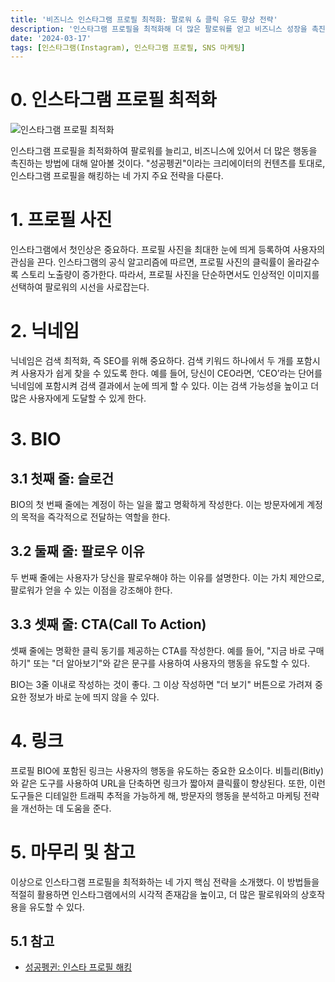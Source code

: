 ```yaml
---
title: '비즈니스 인스타그램 프로필 최적화: 팔로워 & 클릭 유도 향상 전략'
description: '인스타그램 프로필을 최적화해 더 많은 팔로워를 얻고 비즈니스 성장을 촉진하는 방법을 다룬다. 프로필 사진, 닉네임, BIO 설정, 그리고 링크 활용까지, 인스타그램 프로필을 효과적으로 설정하여 클릭률을 높이고, 더 많은 상호작용을 유도하는 구체적인 방법들을 소개한다. 마케팅 전략을 개선하고 온라인에서의 시각적 존재감을 강화하고자 하는 모든 인스타그램 사용자와 비즈니스 오너에게 유용한 가이드이다.'
date: '2024-03-17'
tags: [인스타그램(Instagram), 인스타그램 프로필, SNS 마케팅]
---
```


# 0. 인스타그램 프로필 최적화

![인스타그램 프로필 최적화](https://yoonminlee-blog-image.s3.ap-northeast-2.amazonaws.com/instagram-profile-optimization.png)

인스타그램 프로필을 최적화하여 팔로워를 늘리고, 비즈니스에 있어서 더 많은 행동을 촉진하는 방법에 대해 알아볼 것이다. "성공펭귄"이라는 크리에이터의 컨텐츠를 토대로, 인스타그램 프로필을 해킹하는 네 가지 주요 전략을 다룬다.

# 1. 프로필 사진

인스타그램에서 첫인상은 중요하다. 프로필 사진을 최대한 눈에 띄게 등록하여 사용자의 관심을 끈다. 인스타그램의 공식 알고리즘에 따르면, 프로필 사진의 클릭률이 올라갈수록 스토리 노출량이 증가한다. 따라서, 프로필 사진을 단순하면서도 인상적인 이미지를 선택하여 팔로워의 시선을 사로잡는다.

# 2. 닉네임

닉네임은 검색 최적화, 즉 SEO를 위해 중요하다. 검색 키워드 하나에서 두 개를 포함시켜 사용자가 쉽게 찾을 수 있도록 한다. 예를 들어, 당신이 CEO라면, ‘CEO’라는 단어를 닉네임에 포함시켜 검색 결과에서 눈에 띄게 할 수 있다. 이는 검색 가능성을 높이고 더 많은 사용자에게 도달할 수 있게 한다.

# 3. BIO

## 3.1 첫째 줄: 슬로건

BIO의 첫 번째 줄에는 계정이 하는 일을 짧고 명확하게 작성한다. 이는 방문자에게 계정의 목적을 즉각적으로 전달하는 역할을 한다.

## 3.2 둘째 줄: 팔로우 이유

두 번째 줄에는 사용자가 당신을 팔로우해야 하는 이유를 설명한다. 이는 가치 제안으로, 팔로워가 얻을 수 있는 이점을 강조해야 한다.

## 3.3 셋째 줄: CTA(Call To Action)

셋째 줄에는 명확한 클릭 동기를 제공하는 CTA를 작성한다. 예를 들어, "지금 바로 구매하기" 또는 "더 알아보기"와 같은 문구를 사용하여 사용자의 행동을 유도할 수 있다.

BIO는 3줄 이내로 작성하는 것이 좋다. 그 이상 작성하면 "더 보기" 버튼으로 가려져 중요한 정보가 바로 눈에 띄지 않을 수 있다.

# 4. 링크

프로필 BIO에 포함된 링크는 사용자의 행동을 유도하는 중요한 요소이다. 비틀리(Bitly)와 같은 도구를 사용하여 URL을 단축하면 링크가 짧아져 클릭률이 향상된다. 또한, 이런 도구들은 디테일한 트래픽 추적을 가능하게 해, 방문자의 행동을 분석하고 마케팅 전략을 개선하는 데 도움을 준다.

# 5. 마무리 및 참고

이상으로 인스타그램 프로필을 최적화하는 네 가지 핵심 전략을 소개했다. 이 방법들을 적절히 활용하면 인스타그램에서의 시각적 존재감을 높이고, 더 많은 팔로워와의 상호작용을 유도할 수 있다.

## 5.1 참고

- [성공펭귄: 인스타 프로필 해킹](https://youtu.be/VasDMR85Wzo?si=vQ73fnLvijuminEC)